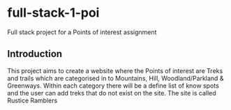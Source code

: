 # full-stack-1-poi
Full stack project for a Points of interest assignment

## Introduction

This project aims to create a website where the Points of interest are Treks and trails which are categorised in to Mountains, Hill, Woodland/Parkland & Greenways.
Within each category there will be a define list of know spots and the user can add treks that do not exist on the site.
The site is called Rustice Ramblers




